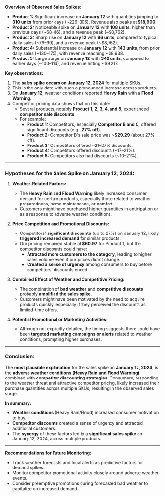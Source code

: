 **Overview of Observed Sales Spikes:**

- **Product 1:** Significant increase on **January 12** with quantities jumping to **310 units** from prior days (~226–305). Revenue also peaks at **$18,900**.
- **Product 2:** Noticeable spike on **January 12** with **108 units**, higher than previous days (~68–86), and a revenue peak (~$8,762).
- **Product 3:** Sharp rise on **January 12** with **96 units**, compared to typical daily sales (~79–99), and a revenue peak (~$8,762).
- **Product 4:** Substantial increase on **January 12** with **143 units**, from prior daily sales (~130–175), with revenue reaching ~$8,938.
- **Product 5:** Large surge on **January 12** with **342 units**, compared to earlier days (~100–114), and revenue hitting ~$9,217.

**Key observations:**

1. The **sales spike occurs on January 12, 2024** for multiple SKUs.
2. This is the only date with such a pronounced increase across products.
3. On **January 12**, weather conditions reported **Heavy Rain** with a **Flood Warning**.
4. Competitor pricing data shows that on this date:
   - Several products, notably **Product 1, 2, 3, 4, and 5**, experienced **competitor sale discounts**.
   - For example:
     - **Product 1:** Competitors, especially **Competitor B and C**, offered significant discounts (e.g., **27% off**).
     - **Product 2:** Competitor B's sale price was **~$29.29** (about 27% off).
     - **Product 3:** Competitors offered ~21–27% discounts.
     - **Product 4:** Competitors offered discounts (~17–21%).
     - **Product 5:** Competitors also had discounts (~10–21%).

---

### **Hypotheses for the Sales Spike on January 12, 2024:**

1. **Weather-Related Factors:**
   - The **Heavy Rain and Flood Warning** likely increased consumer demand for certain products, especially those related to weather preparedness, home maintenance, or comfort.
   - Customers might have purchased higher quantities in anticipation or as a response to adverse weather conditions.

2. **Price Competition and Promotional Discounts:**
   - Competitors' **significant discounts** (up to 27%) on January 12, likely **triggered increased demand** for similar products.
   - Our pricing remained stable at **$60.97** for Product 1, but the competitor discounts could have:
     - **Attracted more customers to the category**, leading to higher sales volume even if our prices didn't change.
     - **Created a sense of urgency** among consumers to buy before competitors' discounts ended.

3. **Combined Effect of Weather and Competitive Pricing:**
   - The combination of **bad weather** and **competitive discounts** probably **amplified the sales spike**.
   - Customers might have been motivated by the need to acquire products quickly, especially if they perceived the discounts as limited-time offers.

4. **Potential Promotional or Marketing Activities:**
   - Although not explicitly detailed, the timing suggests there could have been **targeted marketing campaigns or alerts** related to weather conditions, prompting higher purchases.

---

### **Conclusion:**

The **most plausible explanation** for the sales spike on **January 12, 2024**, is the **adverse weather conditions (Heavy Rain and Flood Warning)** combined with **competitor discounting strategies**. Consumers, responding to the weather threat and attractive competitor pricing, likely increased their purchase quantities across multiple SKUs, resulting in the observed sales surge.

**In summary:**

- **Weather conditions** (Heavy Rain/Flood) increased consumer motivation to buy.
- **Competitor discounts** created a sense of urgency and attracted additional customers.
- The **synergy** of these factors led to a **significant sales spike** on January 12, 2024, across multiple products.

---

**Recommendations for Future Monitoring:**

- Track weather forecasts and local alerts as predictive factors for demand spikes.
- Monitor competitor promotional activity closely around adverse weather events.
- Consider preemptive promotions during forecasted bad weather to capitalize on increased demand.